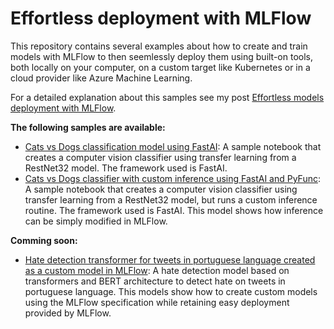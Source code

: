 # Effortless deployment with MLFlow

This repository contains several examples about how to create and train models with MLFlow to then seemlessly deploy them using built-on tools, both locally on your computer, on a custom target like Kubernetes or in a cloud provider like Azure Machine Learning.

For a detailed explanation about this samples see my post [Effortless models deployment with MLFlow](https://santiagof.medium.com/effortless-models-deployment-with-mlflow-2b1b443ff157).

**The following samples are available:**
- [Cats vs Dogs classification model using FastAI](fastai-dogs-and-cats.ipynb): A sample notebook that creates a computer vision classifier using transfer learning from a RestNet32 model. The framework used is FastAI.
- [Cats vs Dogs classifier with custom inference using FastAI and PyFunc](fastai-dogs-and-cats-pyfunc.ipynb): A sample notebook that creates a computer vision classifier using transfer learning from a RestNet32 model, but runs a custom inference routine. The framework used is FastAI. This model shows how inference can be simply modified in MLFlow.

**Comming soon:**
- [Hate detection transformer for tweets in portuguese language created as a custom model in MLFlow](hate-pt-speech-mlflow.ipynb): A hate detection model based on transformers and BERT architecture to detect hate on tweets in portuguese language. This models show how to create custom models using the MLFlow specification while retaining easy deployment provided by MLFlow.